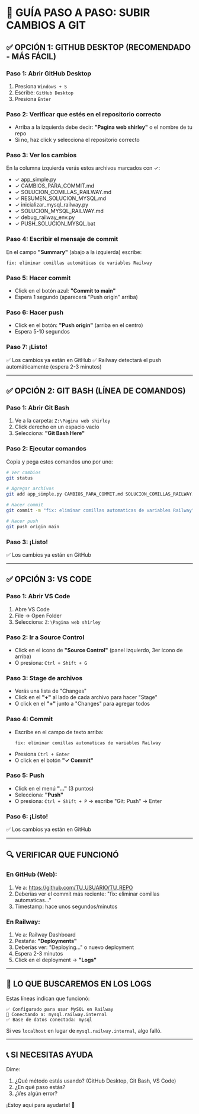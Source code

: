 # 🚀 GUÍA PASO A PASO: SUBIR CAMBIOS A GIT

## ✅ OPCIÓN 1: GITHUB DESKTOP (RECOMENDADO - MÁS FÁCIL)

### Paso 1: Abrir GitHub Desktop
1. Presiona `Windows + S`
2. Escribe: `GitHub Desktop`
3. Presiona `Enter`

### Paso 2: Verificar que estés en el repositorio correcto
- Arriba a la izquierda debe decir: **"Pagina web shirley"** o el nombre de tu repo
- Si no, haz click y selecciona el repositorio correcto

### Paso 3: Ver los cambios
En la columna izquierda verás estos archivos marcados con ✓:
- ✓ app_simple.py
- ✓ CAMBIOS_PARA_COMMIT.md
- ✓ SOLUCION_COMILLAS_RAILWAY.md
- ✓ RESUMEN_SOLUCION_MYSQL.md
- ✓ inicializar_mysql_railway.py
- ✓ SOLUCION_MYSQL_RAILWAY.md
- ✓ debug_railway_env.py
- ✓ PUSH_SOLUCION_MYSQL.bat

### Paso 4: Escribir el mensaje de commit
En el campo **"Summary"** (abajo a la izquierda) escribe:
```
fix: eliminar comillas automáticas de variables Railway
```

### Paso 5: Hacer commit
- Click en el botón azul: **"Commit to main"**
- Espera 1 segundo (aparecerá "Push origin" arriba)

### Paso 6: Hacer push
- Click en el botón: **"Push origin"** (arriba en el centro)
- Espera 5-10 segundos

### Paso 7: ¡Listo!
✅ Los cambios ya están en GitHub
✅ Railway detectará el push automáticamente (espera 2-3 minutos)

---

## ✅ OPCIÓN 2: GIT BASH (LÍNEA DE COMANDOS)

### Paso 1: Abrir Git Bash
1. Ve a la carpeta: `Z:\Pagina web shirley`
2. Click derecho en un espacio vacío
3. Selecciona: **"Git Bash Here"**

### Paso 2: Ejecutar comandos
Copia y pega estos comandos uno por uno:

```bash
# Ver cambios
git status

# Agregar archivos
git add app_simple.py CAMBIOS_PARA_COMMIT.md SOLUCION_COMILLAS_RAILWAY.md RESUMEN_SOLUCION_MYSQL.md inicializar_mysql_railway.py SOLUCION_MYSQL_RAILWAY.md debug_railway_env.py PUSH_SOLUCION_MYSQL.bat

# Hacer commit
git commit -m "fix: eliminar comillas automaticas de variables Railway"

# Hacer push
git push origin main
```

### Paso 3: ¡Listo!
✅ Los cambios ya están en GitHub

---

## ✅ OPCIÓN 3: VS CODE

### Paso 1: Abrir VS Code
1. Abre VS Code
2. File → Open Folder
3. Selecciona: `Z:\Pagina web shirley`

### Paso 2: Ir a Source Control
- Click en el icono de **"Source Control"** (panel izquierdo, 3er icono de arriba)
- O presiona: `Ctrl + Shift + G`

### Paso 3: Stage de archivos
- Verás una lista de "Changes"
- Click en el **"+"** al lado de cada archivo para hacer "Stage"
- O click en el **"+"** junto a "Changes" para agregar todos

### Paso 4: Commit
- Escribe en el campo de texto arriba:
  ```
  fix: eliminar comillas automaticas de variables Railway
  ```
- Presiona `Ctrl + Enter`
- O click en el botón **"✓ Commit"**

### Paso 5: Push
- Click en el menú **"..."** (3 puntos)
- Selecciona: **"Push"**
- O presiona: `Ctrl + Shift + P` → escribe "Git: Push" → Enter

### Paso 6: ¡Listo!
✅ Los cambios ya están en GitHub

---

## 🔍 VERIFICAR QUE FUNCIONÓ

### En GitHub (Web):
1. Ve a: https://github.com/TU_USUARIO/TU_REPO
2. Deberías ver el commit más reciente: "fix: eliminar comillas automaticas..."
3. Timestamp: hace unos segundos/minutos

### En Railway:
1. Ve a: Railway Dashboard
2. Pestaña: **"Deployments"**
3. Deberías ver: "Deploying..." o nuevo deployment
4. Espera 2-3 minutos
5. Click en el deployment → **"Logs"**

---

## 🎯 LO QUE BUSCAREMOS EN LOS LOGS

Estas líneas indican que funcionó:
```
✅ Configurado para usar MySQL en Railway
🔌 Conectando a: mysql.railway.internal
✅ Base de datos conectada: mysql
```

Si ves `localhost` en lugar de `mysql.railway.internal`, algo falló.

---

## 📞 SI NECESITAS AYUDA

Dime:
1. ¿Qué método estás usando? (GitHub Desktop, Git Bash, VS Code)
2. ¿En qué paso estás?
3. ¿Ves algún error?

¡Estoy aquí para ayudarte! 🚀











